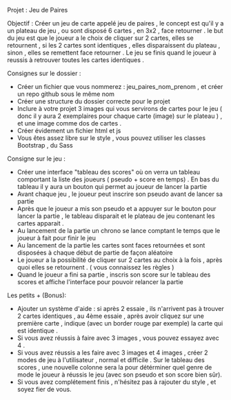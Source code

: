 Projet : Jeu de Paires  

Objectif : Créer un jeu de carte appelé jeu de paires , le concept est qu'il y a un plateau de jeu , ou sont disposé 6 cartes , en 3x2 , face retourner . le but du jeu est que le joueur a le choix de cliquer sur 2 cartes, elles se retournent , si les 2 cartes sont identiques , elles disparaissent du plateau , sinon , elles se remettent face retourner . Le jeu se finis quand le joueur à reussis à retrouver toutes les cartes identiques .

Consignes sur le dossier :
- Créer un fichier que vous nommerez : jeu_paires_nom_prenom , et créer un repo github sous le même nom
- Créer une structure du dossier correcte pour le projet  
- Inclure à votre projet 3 images qui vous servirons de cartes pour le jeu ( donc il y aura 2 exemplaires pour chaque carte (image) sur le plateau ) , et une image comme dos de cartes . 
- Créer évidement un fichier html et js 
- Vous êtes assez libre sur le style , vous pouvez utiliser les classes Bootstrap , du Sass 

Consigne sur le jeu : 
- Créer une interface "tableau des scores" où on verra un tableau comportant la liste des joueurs ( pseudo + score en temps) . En bas du tableau il y aura un bouton qui permet au joueur de lancer la partie
- Avant chaque jeu , le joueur peut inscrire son pseudo avant de lancer sa partie 
- Après que le joueur a mis son pseudo et a appuyer sur le bouton pour lancer la partie , le tableau disparait et le plateau de jeu contenant les cartes apparait .
- Au lancement de la partie un chrono se lance comptant le temps que le joueur à fait pour finir le jeu
- Au lancement de la partie les cartes sont faces retournées et sont disposées à chaque début de partie de façon aléatoire
- Le joueur a la possibilité de cliquer sur 2 cartes au choix à la fois , après quoi elles se retournent . ( vous connaissez les règles )
- Quand le joueur a fini sa partie , inscris son score sur le tableau des scores et affiche l'interface pour pouvoir relancer la partie

Les petits +  (Bonus):
- Ajouter un système d'aide : si après 2 essaie , ils n'arrivent pas à trouver 2 cartes identiques , au 4ème essaie , après avoir cliquez sur une première carte , indique (avec un border rouge par exemple) la carte qui est identique .
- Si vous avez réussis à faire avec 3 images , vous pouvez essayez avec 4 .
- Si vous avez réussis a les faire  avec 3 images et 4 images , créer 2 modes de jeu à l'utilisateur , normal et difficile . Sur le tableau des scores , une nouvelle colonne sera la pour détérminer quel genre de mode le joueur à réussis le jeu (avec son pseudo et son score bien sûr).
- Si vous avez complétement finis , n'hésitez pas à rajouter du style , et soyez fier de vous.